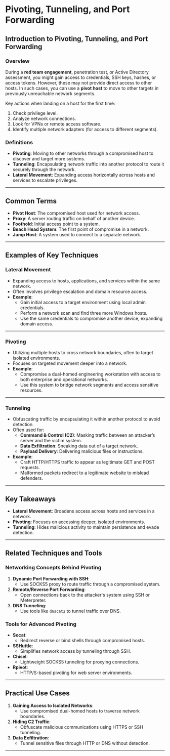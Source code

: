 # Pivoting, Tunneling, and Port Forwarding

## Introduction to Pivoting, Tunneling, and Port Forwarding

### Overview
During a **red team engagement**, penetration test, or Active Directory assessment, you might gain access to credentials, SSH keys, hashes, or access tokens. However, these may not provide direct access to other hosts. In such cases, you can use a **pivot host** to move to other targets in previously unreachable network segments.

Key actions when landing on a host for the first time:
1. Check privilege level.
2. Analyze network connections.
3. Look for VPNs or remote access software.
4. Identify multiple network adapters (for access to different segments).

### Definitions
- **Pivoting**: Moving to other networks through a compromised host to discover and target more systems.
- **Tunneling**: Encapsulating network traffic into another protocol to route it securely through the network.
- **Lateral Movement**: Expanding access horizontally across hosts and services to escalate privileges.

---

## Common Terms
- **Pivot Host**: The compromised host used for network access.
- **Proxy**: A server routing traffic on behalf of another device.
- **Foothold**: Initial access point to a system.
- **Beach Head System**: The first point of compromise in a network.
- **Jump Host**: A system used to connect to a separate network.

---

## Examples of Key Techniques

### Lateral Movement
- Expanding access to hosts, applications, and services within the same network.
- Often involves privilege escalation and domain resource access.
- **Example**:
  - Gain initial access to a target environment using local admin credentials.
  - Perform a network scan and find three more Windows hosts.
  - Use the same credentials to compromise another device, expanding domain access.

---

### Pivoting
- Utilizing multiple hosts to cross network boundaries, often to target isolated environments.
- Focuses on targeted movement deeper into a network.
- **Example**:
  - Compromise a dual-homed engineering workstation with access to both enterprise and operational networks.
  - Use this system to bridge network segments and access sensitive resources.

---

### Tunneling
- Obfuscating traffic by encapsulating it within another protocol to avoid detection.
- Often used for:
  - **Command & Control (C2)**: Masking traffic between an attacker’s server and the victim system.
  - **Data Exfiltration**: Sneaking data out of a target network.
  - **Payload Delivery**: Delivering malicious files or instructions.
- **Example**:
  - Craft HTTP/HTTPS traffic to appear as legitimate GET and POST requests.
  - Malformed packets redirect to a legitimate website to mislead defenders.

---

## Key Takeaways
- **Lateral Movement**: Broadens access across hosts and services in a network.
- **Pivoting**: Focuses on accessing deeper, isolated environments.
- **Tunneling**: Hides malicious activity to maintain persistence and evade detection.

---

## Related Techniques and Tools
### Networking Concepts Behind Pivoting
1. **Dynamic Port Forwarding with SSH**:
   - Use SOCKS5 proxy to route traffic through a compromised system.
2. **Remote/Reverse Port Forwarding**:
   - Open connections back to the attacker's system using SSH or Meterpreter.
3. **DNS Tunneling**:
   - Use tools like `dnscat2` to tunnel traffic over DNS.

### Tools for Advanced Pivoting
- **Socat**:
  - Redirect reverse or bind shells through compromised hosts.
- **SSHuttle**:
  - Simplifies network access by tunneling through SSH.
- **Chisel**:
  - Lightweight SOCKS5 tunneling for proxying connections.
- **Rpivot**:
  - HTTP/S-based pivoting for web server environments.

---

## Practical Use Cases
1. **Gaining Access to Isolated Networks**:
   - Use compromised dual-homed hosts to traverse network boundaries.
2. **Hiding C2 Traffic**:
   - Obfuscate malicious communications using HTTPS or SSH tunneling.
3. **Data Exfiltration**:
   - Tunnel sensitive files through HTTP or DNS without detection.

---